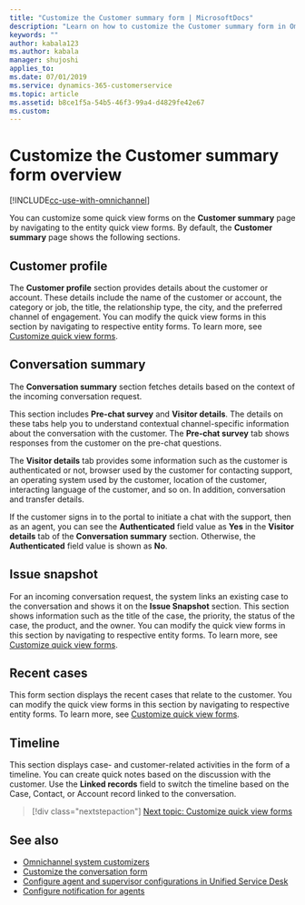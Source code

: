 ```yaml
---
title: "Customize the Customer summary form | MicrosoftDocs"
description: "Learn on how to customize the Customer summary form in Omnichannel for Customer Service as a system customizer."
keywords: ""
author: kabala123
ms.author: kabala
manager: shujoshi
applies_to: 
ms.date: 07/01/2019
ms.service: dynamics-365-customerservice
ms.topic: article
ms.assetid: b8ce1f5a-54b5-46f3-99a4-d4829fe42e67
ms.custom: 
---
```

# Customize the Customer summary form overview

[!INCLUDE[cc-use-with-omnichannel](../../includes/cc-use-with-omnichannel.md)]

You can customize some quick view forms on the **Customer summary** page by navigating to the entity quick view forms. By default, the **Customer summary** page shows the following sections.

## Customer profile

The **Customer profile** section provides details about the customer or account. These details include the name of the customer or account, the category or job, the title, the relationship type, the city, and the preferred channel of engagement. You can modify the quick view forms in this section by navigating to respective entity forms. To learn more, see [Customize quick view forms](customize-quick-view-form.md).

## Conversation summary

The **Conversation summary** section fetches details based on the context of the incoming conversation request.

This section includes **Pre-chat survey** and **Visitor details**. The details on these tabs help you to understand contextual channel-specific information about the conversation with the customer. The **Pre-chat survey** tab shows responses from the customer on the pre-chat questions. 

The **Visitor details** tab provides some information such as the customer is authenticated or not, browser used by the customer for contacting support, an operating system used by the customer, location of the customer, interacting language of the customer, and so on. In addition, conversation and transfer details.

If the customer signs in to the portal to initiate a chat with the support, then as an agent, you can see the **Authenticated** field value as **Yes** in the **Visitor details** tab of the **Conversation summary** section. Otherwise, the **Authenticated** field value is shown as **No**.

## Issue snapshot

For an incoming conversation request, the system links an existing case to the conversation and shows it on the **Issue Snapshot** section. This section shows information such as the title of the case, the priority, the status of the case, the product, and the owner. You can modify the quick view forms in this section by navigating to respective entity forms. To learn more, see [Customize quick view forms](customize-quick-view-form.md).

## Recent cases

This form section displays the recent cases that relate to the customer. You can modify the quick view forms in this section by navigating to respective entity forms. To learn more, see [Customize quick view forms](customize-quick-view-form.md).

## Timeline

This section displays case- and customer-related activities in the form of a timeline. You can create quick notes based on the discussion with the customer. Use the **Linked records** field to switch the timeline based on the Case, Contact, or Account record linked to the conversation.

> [!div class="nextstepaction"]
> [Next topic: Customize quick view forms](customize-quick-view-form.md)

## See also

- [Omnichannel  system customizers](omnichannel-customizer.md)
- [Customize the conversation form](customize-session-form.md)
- [Configure agent and supervisor configurations in Unified Service Desk](create-agent-supervisor-configurations-unified-service-desk.md)
- [Configure notification for agents](configure-notification-screen-pop-agents.md)

